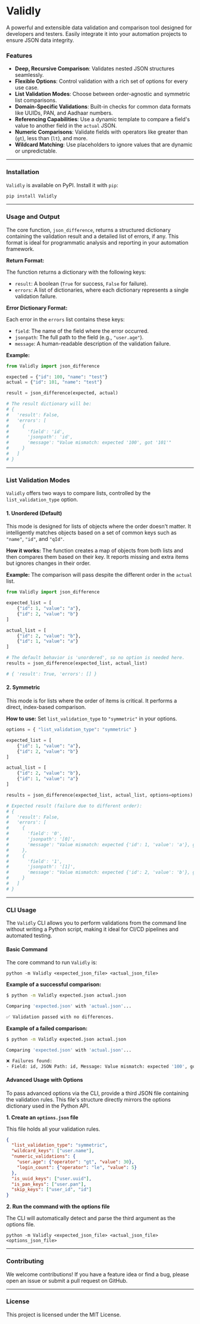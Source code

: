 # Validly

A powerful and extensible data validation and comparison tool designed for developers and testers. Easily integrate it into your automation projects to ensure JSON data integrity.

### **Features**

* **Deep, Recursive Comparison**: Validates nested JSON structures seamlessly.
* **Flexible Options**: Control validation with a rich set of options for every use case.
* **List Validation Modes**: Choose between order-agnostic and symmetric list comparisons.
* **Domain-Specific Validations**: Built-in checks for common data formats like UUIDs, PAN, and Aadhaar numbers.
* **Referencing Capabilities**: Use a dynamic template to compare a field's value to another field in the `actual` JSON.
* **Numeric Comparisons**: Validate fields with operators like greater than (`gt`), less than (`lt`), and more.
* **Wildcard Matching**: Use placeholders to ignore values that are dynamic or unpredictable.

---

### **Installation**

`Validly` is available on PyPI. Install it with `pip`:

```sh
pip install Validly
````

-----

### **Usage and Output**

The core function, `json_difference`, returns a structured dictionary containing the validation result and a detailed list of errors, if any. This format is ideal for programmatic analysis and reporting in your automation framework.

**Return Format:**

The function returns a dictionary with the following keys:

  * `result`: A boolean (`True` for success, `False` for failure).
  * `errors`: A list of dictionaries, where each dictionary represents a single validation failure.

**Error Dictionary Format:**

Each error in the `errors` list contains these keys:

  * `field`: The name of the field where the error occurred.
  * `jsonpath`: The full path to the field (e.g., `"user.age"`).
  * `message`: A human-readable description of the validation failure.

**Example:**

```python
from Validly import json_difference

expected = {"id": 100, "name": "test"}
actual = {"id": 101, "name": "test"}

result = json_difference(expected, actual)

# The result dictionary will be:
# {
#   'result': False,
#   'errors': [
#     {
#       'field': 'id',
#       'jsonpath': 'id',
#       'message': "Value mismatch: expected '100', got '101'"
#     }
#   ]
# }
```

-----

### **List Validation Modes**

`Validly` offers two ways to compare lists, controlled by the `list_validation_type` option.

#### **1. Unordered (Default)**

This mode is designed for lists of objects where the order doesn't matter. It intelligently matches objects based on a set of common keys such as `"name"`, `"id"`, and `"qId"`.

**How it works:**
The function creates a map of objects from both lists and then compares them based on their key. It reports missing and extra items but ignores changes in their order.

**Example:**
The comparison will pass despite the different order in the `actual` list.

```python
from Validly import json_difference

expected_list = [
    {"id": 1, "value": "a"},
    {"id": 2, "value": "b"}
]

actual_list = [
    {"id": 2, "value": "b"},
    {"id": 1, "value": "a"}
]

# The default behavior is 'unordered', so no option is needed here.
results = json_difference(expected_list, actual_list)

# { 'result': True, 'errors': [] }
```

#### **2. Symmetric**

This mode is for lists where the order of items is critical. It performs a direct, index-based comparison.

**How to use:**
Set `list_validation_type` to `"symmetric"` in your options.

```python
options = { "list_validation_type": "symmetric" }

expected_list = [
    {"id": 1, "value": "a"},
    {"id": 2, "value": "b"}
]

actual_list = [
    {"id": 2, "value": "b"},
    {"id": 1, "value": "a"}
]

results = json_difference(expected_list, actual_list, options=options)

# Expected result (failure due to different order):
# {
#   'result': False,
#   'errors': [
#     {
#       'field': '0',
#       'jsonpath': '[0]',
#       'message': "Value mismatch: expected {'id': 1, 'value': 'a'}, got {'id': 2, 'value': 'b'}"
#     },
#     {
#       'field': '1',
#       'jsonpath': '[1]',
#       'message': "Value mismatch: expected {'id': 2, 'value': 'b'}, got {'id': 1, 'value': 'a'}"
#     }
#   ]
# }
```

-----

### **CLI Usage**

The `Validly` CLI allows you to perform validations from the command line without writing a Python script, making it ideal for CI/CD pipelines and automated testing.

#### **Basic Command**

The core command to run `Validly` is:

`python -m Validly <expected_json_file> <actual_json_file>`

**Example of a successful comparison:**

```sh
$ python -m Validly expected.json actual.json

Comparing 'expected.json' with 'actual.json'...

✅ Validation passed with no differences.
```

**Example of a failed comparison:**

```sh
$ python -m Validly expected.json actual.json

Comparing 'expected.json' with 'actual.json'...

❌ Failures found:
- Field: id, JSON Path: id, Message: Value mismatch: expected '100', got '101'
```

#### **Advanced Usage with Options**

To pass advanced options via the CLI, provide a third JSON file containing the validation rules. This file's structure directly mirrors the options dictionary used in the Python API.

**1. Create an `options.json` file**

This file holds all your validation rules.

```json
{
  "list_validation_type": "symmetric",
  "wildcard_keys": ["user.name"],
  "numeric_validations": {
    "user.age": {"operator": "gt", "value": 30},
    "login_count": {"operator": "le", "value": 5}
  },
  "is_uuid_keys": ["user.uuid"],
  "is_pan_keys": ["user.pan"],
  "skip_keys": ["user_id", "id"]
}
```

**2. Run the command with the options file**

The CLI will automatically detect and parse the third argument as the options file.

`python -m Validly <expected_json_file> <actual_json_file> <options_json_file>`

-----

### **Contributing**

We welcome contributions\! If you have a feature idea or find a bug, please open an issue or submit a pull request on GitHub.

-----

### **License**

This project is licensed under the MIT License.